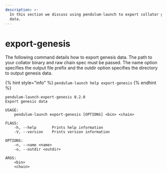 ```yaml
---
description: >-
  In this section we discuss using pendulum-launch to export collator genesis
  data.
---
```


# export-genesis

The following command details how to export genesis data.  The path to your collator binary and raw chain spec must be passed.  The name option specifies the output file prefix and the outdir option specifies the directory to output genesis data.

{% hint style="info" %}
`pendulum-launch help export-genesis`
{% endhint %}

```
pendulum-launch-export-genesis 0.2.0
Export genesis data

USAGE:
    pendulum-launch export-genesis [OPTIONS] <bin> <chain>

FLAGS:
    -h, --help       Prints help information
    -V, --version    Prints version information

OPTIONS:
    -n, --name <name>
    -o, --outdir <outdir>

ARGS:
    <bin>
    <chain>
```
